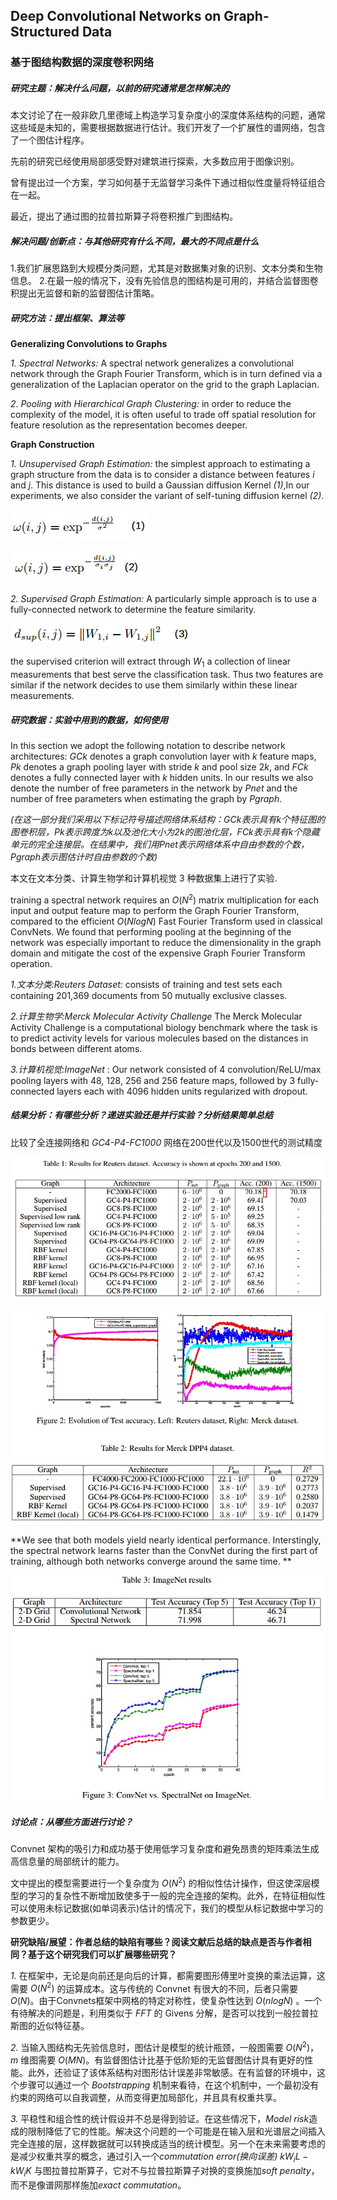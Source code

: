 ## Deep Convolutional Networks on Graph-Structured Data

### 基于图结构数据的深度卷积网络

##### **研究主题：解决什么问题，以前的研究通常是怎样解决的**

本文讨论了在一般非欧几里德域上构造学习复杂度小的深度体系结构的问题，通常这些域是未知的，需要根据数据进行估计。我们开发了一个扩展性的谱网络，包含了一个图估计程序。

先前的研究已经使用局部感受野对建筑进行探索，大多数应用于图像识别。

曾有提出过一个方案，学习如何基于无监督学习条件下通过相似性度量将特征组合在一起。

最近，提出了通过图的拉普拉斯算子将卷积推广到图结构。



##### **解决问题/创新点：与其他研究有什么不同，最大的不同点是什么**

1.我们扩展思路到大规模分类问题，尤其是对数据集对象的识别、文本分类和生物信息。
2.在最一般的情况下，没有先验信息的图结构是可用的，并结合监督图卷积提出无监督和新的监督图估计策略。



#####  **研究方法：提出框架、算法等**

**Generalizing Convolutions to Graphs**

*1. Spectral Networks:* A spectral network generalizes a convolutional network through the Graph Fourier
Transform, which is in turn defined via a generalization of the Laplacian operator on the grid to the
graph Laplacian.



*2. Pooling with Hierarchical Graph Clustering:* in order to reduce the complexity of the model, it is often
useful to trade off spatial resolution for feature resolution as the representation becomes deeper.

**Graph Construction**

*1. Unsupervised Graph Estimation:* the simplest approach to estimating a graph structure from the data is to consider a distance between features *i* and  *j*. This distance is used to build a Gaussian diffusion Kernel *(1)*,In our experiments, we also consider the variant of self-tuning diffusion kernel *(2)*.

![Gaussian diffusion Kernel](Snipaste_2019-10-08_20-46-39.jpg)

![Gaussian diffusion Kernel Considering the variant of self-tuning diffusion kernel](1570538729528.png)

*2. Supervised Graph Estimation:* A particularly simple approach is to use a fully-connected network to determine the feature similarity. 

![1570539592635](1570539592635.png)

the supervised criterion will extract through  $W_1$ a collection of linear measurements that best serve the classification task. Thus two features are similar if the network decides to use them similarly within these linear measurements.



##### **研究数据：实验中用到的数据，如何使用**

In this section we adopt the following notation to describe network architectures: $GCk$ denotes a graph convolution layer with *k* feature maps, $Pk$ denotes a graph pooling layer with stride $k$ and pool size $2k$, and $FCk$ denotes a fully connected layer with $k$ hidden units. In our results we also denote the number of free parameters in the network by $Pnet$ and the number of free parameters when estimating the graph by $Pgraph$.

*(在这一部分我们采用以下标记符号描述网络体系结构：$GCk$表示具有$k$个特征图的图卷积层，$Pk$表示跨度为k以及池化大小为$2k$的图池化层，$FCk$表示具有$k$个隐藏单元的完全连接层。在结果中，我们用$Pnet$表示网络体系中自由参数的个数，$Pgraph$表示图估计时自由参数的个数)*



本文在文本分类、计算生物学和计算机视觉 3 种数据集上进行了实验.

training a spectral network requires an $O(N^2)$ matrix multiplication for each input and output feature map to perform the Graph Fourier Transform, compared to the efficient $O(NlogN)$ Fast Fourier Transform used in classical ConvNets. We found that performing pooling at the beginning of the network was especially important to reduce the dimensionality in the graph domain and mitigate the cost of the expensive Graph Fourier Transform operation.



*1.文本分类:Reuters Dataset:* consists of training and test sets each containing 201,369 documents from 50 mutually exclusive classes.

*2.计算生物学:Merck Molecular Activity Challenge*  The Merck Molecular Activity Challenge is a computational biology benchmark where the task is to predict activity levels for various molecules based on the distances in bonds between different atoms.

*3.计算机视觉:ImageNet* : Our  network  consisted  of  4  convolution/ReLU/max  pooling  layers  with  48,  128,  256  and  256 feature maps, followed by 3 fully-connected layers each with 4096 hidden units regularized with dropout.





##### **结果分析：有哪些分析？递进实验还是并行实验？分析结果简单总结**

比较了全连接网络和 *GC4-P4-FC1000* 网络在200世代以及1500世代的测试精度

![](Snipaste_2019-10-08_21-32-09.jpg)

![](Snipaste_2019-10-09_08-56-25.jpg)



**We see that both models yield nearly  identical performance. Interstingly, the spectral  network learns faster than the ConvNet during the first part of training, although both networks converge around the same time. **

![实验三比较了两类算法框架(ConvNet 和 Spectralnet)的性能情况](Snipaste_2019-10-09_08-56-00.jpg)

#####  **讨论点：从哪些方面进行讨论？**

Convnet 架构的吸引力和成功基于使用低学习复杂度和避免昂贵的矩阵乘法生成高信息量的局部统计的能力。

文中提出的模型需要进行一个复杂度为 $O(N^2)$ 的相似性估计操作，但这使深层模型的学习的复杂性不断增加致使多于一般的完全连接的架构。此外，在特征相似性可以使用未标记数据(如单词表示)估计的情况下，我们的模型从标记数据中学习的参数更少。



 **研究缺陷/展望：作者总结的缺陷有哪些？阅读文献后总结的缺点是否与作者相同？基于这个研究我们可以扩展哪些研究？**

*1.* 在框架中，无论是向前还是向后的计算，都需要图形傅里叶变换的乘法运算，这需要 $O(N^2)$ 的运算成本。这与传统的 Convnet 有很大的不同，后者只需要 $O(N)$。由于Convnets框架中网格的特定对称性，使复杂性达到  $O(nlogN)$ 。一个有待解决的问题是，利用类似于 $FFT$ 的 Givens 分解，是否可以找到一般拉普拉斯图的近似特征基。



*2.* 当输入图结构无先验信息时，图估计是模型的统计瓶颈，一般图需要 $O(N^2)$，*m* 维图需要 $O(MN)$。有监督图估计比基于低阶矩的无监督图估计具有更好的性能。此外，还验证了该体系结构对图形估计误差非常敏感。在有监督的环境中，这个步骤可以通过一个 *Bootstrapping* 机制来看待，在这个机制中，一个最初没有约束的网络可以自我调整，从而变得更加局部化，并且具有权重共享。



*3.* 平稳性和组合性的统计假设并不总是得到验证。在这些情况下，*Model risk*造成的限制降低了它的性能。解决这个问题的一个可能是在输入层和光谱层之间插入完全连接的层，这样数据就可以转换成适当的统计模型。另一个在未来需要考虑的是减少权重共享的概念，通过引入一个*commutation error(换向误差)* $kW_iL-kW_iK$ 与图拉普拉斯算子，它对不与拉普拉斯算子对换的变换施加*soft penalty*，而不是像谱网那样施加*exact commutation*。